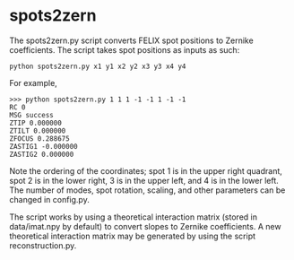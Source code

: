 # spots2zern

The spots2zern.py script converts FELIX spot positions to Zernike coefficients.
The script takes spot positions as inputs as such:

    python spots2zern.py x1 y1 x2 y2 x3 y3 x4 y4

For example,

    >>> python spots2zern.py 1 1 1 -1 -1 1 -1 -1
    RC 0
    MSG success
    ZTIP 0.000000
    ZTILT 0.000000
    ZFOCUS 0.288675
    ZASTIG1 -0.000000
    ZASTIG2 0.000000

Note the ordering of the coordinates; spot 1 is in the upper right quadrant,
spot 2 is in the lower right, 3 is in the upper left, and 4 is in the lower left.
The number of modes, spot rotation, scaling, and other parameters can be changed
in config.py.

The script works by using a theoretical interaction matrix (stored in data/imat.npy
by default) to convert slopes to Zernike coefficients. A new theoretical interaction
matrix may be generated by using the script reconstruction.py.